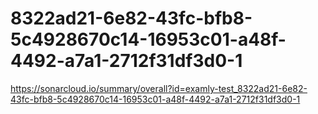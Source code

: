 # 8322ad21-6e82-43fc-bfb8-5c4928670c14-16953c01-a48f-4492-a7a1-2712f31df3d0-1
https://sonarcloud.io/summary/overall?id=examly-test_8322ad21-6e82-43fc-bfb8-5c4928670c14-16953c01-a48f-4492-a7a1-2712f31df3d0-1
